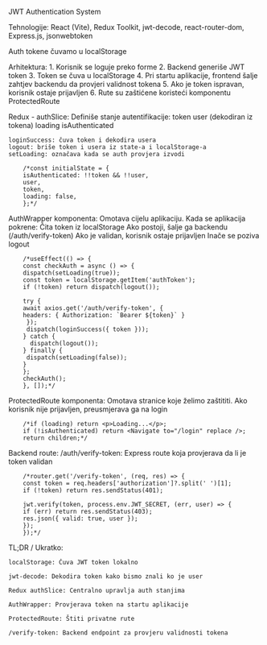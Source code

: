JWT Authentication System 

Tehnologije: React (Vite), Redux Toolkit, jwt-decode, react-router-dom, Express.js, jsonwebtoken

Auth tokene čuvamo u localStorage


Arhitektura:
    1. Korisnik se loguje preko forme
    2. Backend generiše JWT token
    3. Token se čuva u localStorage
    4. Pri startu aplikacije, frontend šalje zahtjev backendu da provjeri validnost tokena
    5. Ako je token ispravan, korisnik ostaje prijavljen
    6. Rute su zaštićene koristeći komponentu ProtectedRoute

Redux - authSlice:
    Definiše stanje autentifikacije:
    token
    user (dekodiran iz tokena)
    loading
    isAuthenticated

    loginSuccess: čuva token i dekodira usera
    logout: briše token i usera iz state-a i localStorage-a
    setLoading: označava kada se auth provjera izvodi

        /*const initialState = {
        isAuthenticated: !!token && !!user,
        user,
        token,
        loading: false,
        };*/
    
AuthWrapper komponenta:
    Omotava cijelu aplikaciju. Kada se aplikacija pokrene:
    Čita token iz localStorage
    Ako postoji, šalje ga backendu (/auth/verify-token)
    Ako je validan, korisnik ostaje prijavljen
    Inače se poziva logout

        /*useEffect(() => {
        const checkAuth = async () => {
        dispatch(setLoading(true));
        const token = localStorage.getItem('authToken');
        if (!token) return dispatch(logout());

        try {
        await axios.get('/auth/verify-token', {
        headers: { Authorization: `Bearer ${token}` }
         });
         dispatch(loginSuccess({ token }));
        } catch {
          dispatch(logout());
        } finally {
         dispatch(setLoading(false));
        }
        };
        checkAuth();
        }, []);*/

ProtectedRoute komponenta:
    Omotava stranice koje želimo zaštititi. Ako korisnik nije prijavljen, preusmjerava ga na login

        /*if (loading) return <p>Loading...</p>;
        if (!isAuthenticated) return <Navigate to="/login" replace />;
        return children;*/

Backend route: /auth/verify-token:
    Express route koja provjerava da li je token validan

        /*router.get('/verify-token', (req, res) => {
        const token = req.headers['authorization']?.split(' ')[1];
        if (!token) return res.sendStatus(401);

        jwt.verify(token, process.env.JWT_SECRET, (err, user) => {
        if (err) return res.sendStatus(403);
        res.json({ valid: true, user });
        });
        });*/



TL;DR / Ukratko:

    localStorage: Čuva JWT token lokalno

    jwt-decode: Dekodira token kako bismo znali ko je user

    Redux authSlice: Centralno upravlja auth stanjima

    AuthWrapper: Provjerava token na startu aplikacije

    ProtectedRoute: Štiti privatne rute

    /verify-token: Backend endpoint za provjeru validnosti tokena

